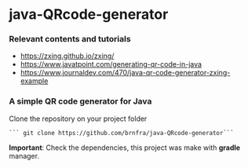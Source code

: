 # java-QRcode-generator

### Relevant contents and tutorials

- https://zxing.github.io/zxing/
- https://www.javatpoint.com/generating-qr-code-in-java
- https://www.journaldev.com/470/java-qr-code-generator-zxing-example


### A simple QR code generator for Java

Clone the repository on your project folder

    ``` git clone https://github.com/brnfra/java-QRcode-generator```

**Important**: Check the dependencies, this project was make with **gradle** manager.
